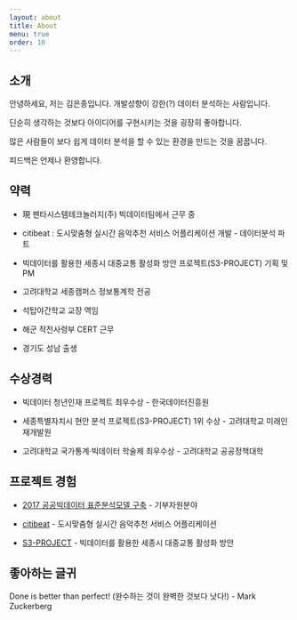 ```yaml
---
layout: about
title: About
menu: true
order: 10
---
```


## 소개

안녕하세요, 저는 김은종입니다. 개발성향이 강한(?) 데이터 분석하는 사람입니다.

딘순히 생각하는 것보다 아이디어를 구현시키는 것을 굉장히 좋아합니다. 

많은 사람들이 보다 쉽게 데이터 분석을 할 수 있는 환경을 만드는 것을 꿈꿉니다.

피드백은 언제나 환영합니다.


## 약력

- 現 펜타시스템테크놀러지(주) 빅데이터팀에서 근무 중

- citibeat : 도시맞춤형 실시간 음악추천 서비스 어플리케이션 개발 - 데이터분석 파트

- 빅데이터를 활용한 세종시 대중교통 활성화 방안 프로젝트(S3-PROJECT) 기획 및 PM

- 고려대학교 세종캠퍼스 정보통계학 전공

- 석탑야간학교 교장 역임

- 해군 작전사령부 CERT 근무

- 경기도 성남 출생

## 수상경력

- 빅데이터 청년인재 프로젝트 최우수상 - 한국데이터진흥원

- 세종특별자치시 현안 분석 프로젝트(S3-PROJECT) 1위 수상 - 고려대학교 미래인재개발원

- 고려대학교 국가통계·빅데이터 학술제 최우수상 - 고려대학교 공공정책대학

## 프로젝트 경험

- [2017 공공빅데이터 표준분석모델 구축](http://datanet.co.kr/news/articleView.html?idxno=119642) - 기부자원분야

- [citibeat](https://vimeo.com/235217105) - 도시맞춤형 실시간 음악추천 서비스 어플리케이션

- [S3-PROJECT](http://rpubs.com/mclovin) - 빅데이터를 활용한 세종시 대중교통 활성화 방안


## 좋아하는 글귀

Done is better than perfect! (완수하는 것이 완벽한 것보다 낫다!) - Mark Zuckerberg